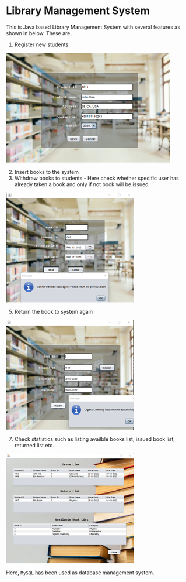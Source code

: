 # Library Management System

This is Java based Library Management System with several features as shown in below. 
These are,
  1. Register new students
  
<!--   ![register](https://github.com/ShakyaPr/LibraryManagementSystem/blob/main/Images/newmember.png) -->
 <img alt="register" src="https://github.com/ShakyaPr/LibraryManagementSystem/blob/main/Images/newmember.png"  style="width:450px;height:300px;">

  2. Insert books to the system
  3. Withdraw books to students - Here check whether specific user has already taken a book and only if not book will be issued
  
   <img alt="register" src="https://github.com/ShakyaPr/LibraryManagementSystem/blob/main/Images/withdraw.png"  style="width:350px;height:300px;">
   
  5. Return the book to system again
  
  <img alt="register" src="https://github.com/ShakyaPr/LibraryManagementSystem/blob/main/Images/returnbook.png"  style="width:350px;height:300px;">
  
  7. Check statistics such as listing availble books list, issued book list, returned list etc.
  
  <img alt="register" src="https://github.com/ShakyaPr/LibraryManagementSystem/blob/main/Images/statistics.png"  style="width:350px;height:300px;">
  
Here, `MySQL` has been used as database management system. 
